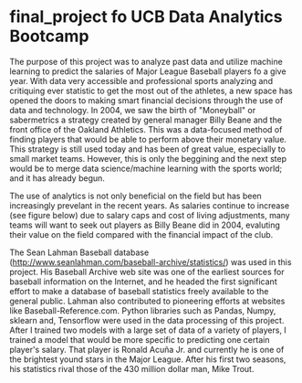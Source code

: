 # final_project fo UCB Data Analytics Bootcamp

The purpose of this project was to analyze past data and utilize machine learning to predict the salaries of Major League Baseball players fo a give year. With data very accessible and professional sports analyzing and critiquing ever statistic to get the most out of the athletes, a new space has opened the doors to making smart financial decisions through the use of data and technology. In 2004, we saw the birth of "Moneyball" or sabermetrics a strategy created by general manager Billy Beane and the front office of the Oakland Athletics. This was a data-focused method of finding players that would be able to perform above their monetary value. This strategy is still used today and has been of great value, especially to small market teams. However, this is only the beggining and the next step would be to merge data science/machine learning with the sports world; and it has already begun.

The use of analytics is not only beneficial on the field but has been increasingly prevelant in the recent years. As salaries continue to increase (see figure below) due to salary caps and cost of living adjustments, many teams will want to seek out players as Billy Beane did in 2004, evaluting their value on the field compared with the financial impact of the club.

The Sean Lahman Baseball database (http://www.seanlahman.com/baseball-archive/statistics/) was used in this project. His Baseball Archive web site was one of the earliest sources for baseball information on the Internet, and he headed the first significant effort to make a database of baseball statistics freely available to the general public. Lahman also contributed to pioneering efforts at websites like Baseball-Reference.com. Python libraries such as Pandas, Numpy, sklearn and, Tensorflow were used in the data processing of this project. After I trained two models with a large set of data of a variety of players, I trained a model that would be more specific to predicting one certain player's salary. That player is Ronald Acuña Jr. and currently he is one of the brightest yound stars in the Major League. After his first two seasons, his statistics rival those of the 430 million dollar man, Mike Trout.
